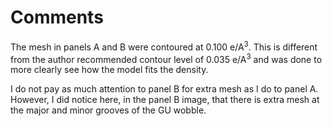 # Comments

The mesh in panels A and B were contoured at 0.100 e/A<sup>3</sup>. This is different from the author recommended 
contour level of 0.035 e/A<sup>3</sup> and was done to more clearly see how the model fits the density. 

I do not pay as much attention to panel B for extra mesh as I do to panel A. However, I did notice here, in the panel B 
image, that there is extra mesh at the major and minor grooves of the GU wobble.
